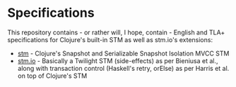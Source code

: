 # Specifications

This repository contains - or rather will, I hope, contain - English and TLA+
specifications for Clojure's built-in STM as well as stm.io's extensions:

- [stm](./stm) - Clojure's Snapshot and Serializable Snapshot Isolation
  MVCC STM
- [stm.io](./stm.io) - Basically a Twilight STM (side-effects) as per Bieniusa
  et al., along with transaction control (Haskell's retry, orElse) as per
  Harris et al. on top of Clojure's STM